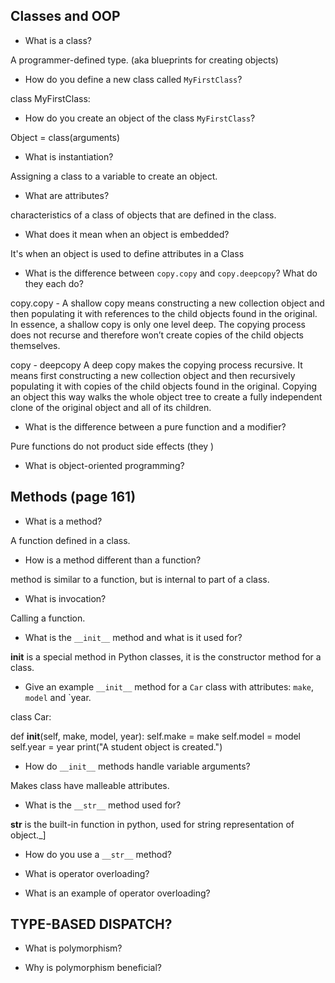 ## Classes and OOP

- What is a class?

A programmer-defined type. (aka blueprints for creating objects)

- How do you define a new class called `MyFirstClass`?

class MyFirstClass:

- How do you create an object of the class `MyFirstClass`?

Object = class(arguments)

- What is instantiation?

Assigning a class to a variable to create an object.

- What are attributes?

characteristics of a class of objects that are defined in the class.

- What does it mean when an object is embedded?

It's when an object is used to define attributes in a Class

- What is the difference between `copy.copy` and `copy.deepcopy`?
What do they each do?

copy.copy - A shallow copy means constructing a new collection object and then populating it with references to the child objects found in the original. In essence, a shallow copy is only one level deep. The copying process does not recurse and therefore won’t create copies of the child objects themselves.

copy - deepcopy A deep copy makes the copying process recursive. It means first constructing a new collection object and then recursively populating it with copies of the child objects found in the original. Copying an object this way walks the whole object tree to create a fully independent clone of the original object and all of its children.

- What is the difference between a pure function and a modifier?

Pure functions do not product side effects (they )

- What is object-oriented programming?


## Methods (page 161)

- What is a method?

A function defined in a class.

- How is a method different than a function?

 method is similar to a function, but is internal to part of a class.

- What is invocation?

Calling a function.

- What is the `__init__` method and what is it used for?

__init__ is a special method in Python classes, it is the constructor method for a class.

- Give an example `__init__` method for a `Car` class with attributes:
`make`, `model` and `year.

class Car:

def __init__(self, make,  model, year):
            self.make = make
            self.model = model
            self.year = year
            print("A student object is created.")

- How do `__init__` methods handle variable arguments?

Makes class have malleable attributes.

- What is the `__str__` method used for?

__str__ is the built-in function in python, used for string representation of object._]

- How do you use a `__str__` method?



- What is operator overloading?



- What is an example of operator overloading?


## TYPE-BASED DISPATCH?

- What is polymorphism?

- Why is polymorphism beneficial?

